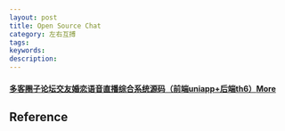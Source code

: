 ```yaml
---
layout: post
title: Open Source Chat
category: 左右互搏
tags: 
keywords: 
description: 
---
```


#### [多客圈子论坛交友婚恋语音直播综合系统源码（前端uniapp+后端th6）](https://gitee.com/multi-customer-open-source/multi-social)[More](https://gitee.com/multiple-customer-circles)

## Reference

